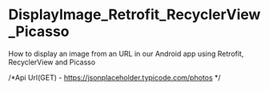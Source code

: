 # DisplayImage_Retrofit_RecyclerView_Picasso
How to display an image from an URL in our Android app using Retrofit, RecyclerView and Picasso

/*Api Url(GET) - https://jsonplaceholder.typicode.com/photos */
